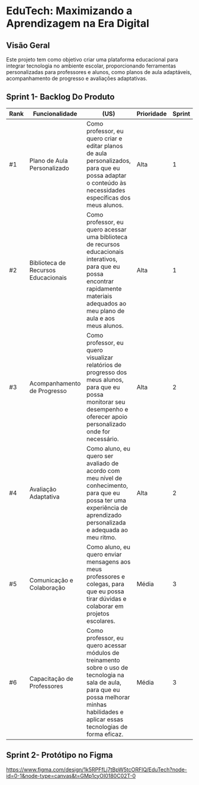 # EduTech: Maximizando a Aprendizagem na Era Digital

## Visão Geral
Este projeto tem como objetivo criar uma plataforma educacional para integrar tecnologia no ambiente escolar, proporcionando ferramentas personalizadas para professores e alunos, como planos de aula adaptáveis, acompanhamento de progresso e avaliações adaptativas.

## Sprint 1- Backlog Do Produto

| **Rank** | **Funcionalidade**                | **(US)**                                                                                                                                                              | **Prioridade** | **Sprint** |
|------------|-----------------------------------|----------------------------------------------------------------------------------------------------------------------------------------------------------------------------------|----------------|------------------------|
|  #1   | Plano de Aula Personalizado       | Como professor, eu quero criar e editar planos de aula personalizados, para que eu possa adaptar o conteúdo às necessidades específicas dos meus alunos.                          | Alta           | 1                      |
|  #2  | Biblioteca de Recursos Educacionais | Como professor, eu quero acessar uma biblioteca de recursos educacionais interativos, para que eu possa encontrar rapidamente materiais adequados ao meu plano de aula e aos meus alunos. | Alta           | 1                     |
| #3   | Acompanhamento de Progresso       | Como professor, eu quero visualizar relatórios de progresso dos meus alunos, para que eu possa monitorar seu desempenho e oferecer apoio personalizado onde for necessário.        | Alta           | 2                      |
| #4   | Avaliação Adaptativa              | Como aluno, eu quero ser avaliado de acordo com meu nível de conhecimento, para que eu possa ter uma experiência de aprendizado personalizada e adequada ao meu ritmo.              | Alta           | 2                      |
| #5   | Comunicação e Colaboração         | Como aluno, eu quero enviar mensagens aos meus professores e colegas, para que eu possa tirar dúvidas e colaborar em projetos escolares.                                           | Média          | 3                     |
| #6   | Capacitação de Professores        | Como professor, eu quero acessar módulos de treinamento sobre o uso de tecnologia na sala de aula, para que eu possa melhorar minhas habilidades e aplicar essas tecnologias de forma eficaz. | Média          | 3                     |

## Sprint 2- Protótipo no Figma
https://www.figma.com/design/1k5RPFfLj7tBpW5tcORFlQ/EduTech?node-id=0-1&node-type=canvas&t=GMp1cyOI0180C02T-0
